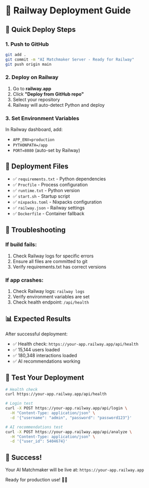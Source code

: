 # 🚂 Railway Deployment Guide

## 🚀 Quick Deploy Steps

### 1. Push to GitHub
```bash
git add .
git commit -m "AI Matchmaker Server - Ready for Railway"
git push origin main
```

### 2. Deploy on Railway
1. Go to **railway.app**
2. Click **"Deploy from GitHub repo"**
3. Select your repository
4. Railway will auto-detect Python and deploy

### 3. Set Environment Variables
In Railway dashboard, add:
- `APP_ENV=production`
- `PYTHONPATH=/app`
- `PORT=8080` (auto-set by Railway)

## 📁 Deployment Files

- ✅ `requirements.txt` - Python dependencies
- ✅ `Procfile` - Process configuration
- ✅ `runtime.txt` - Python version
- ✅ `start.sh` - Startup script
- ✅ `nixpacks.toml` - Nixpacks configuration
- ✅ `railway.json` - Railway settings
- ✅ `Dockerfile` - Container fallback

## 🔧 Troubleshooting

### If build fails:
1. Check Railway logs for specific errors
2. Ensure all files are committed to git
3. Verify requirements.txt has correct versions

### If app crashes:
1. Check Railway logs: `railway logs`
2. Verify environment variables are set
3. Check health endpoint: `/api/health`

## 📊 Expected Results

After successful deployment:
- ✅ Health check: `https://your-app.railway.app/api/health`
- ✅ 15,144 users loaded
- ✅ 180,348 interactions loaded
- ✅ AI recommendations working

## 🎯 Test Your Deployment

```bash
# Health check
curl https://your-app.railway.app/api/health

# Login test
curl -X POST https://your-app.railway.app/api/login \
  -H "Content-Type: application/json" \
  -d '{"username": "admin", "password": "password123"}'

# AI recommendations test
curl -X POST https://your-app.railway.app/api/analyze \
  -H "Content-Type: application/json" \
  -d '{"user_id": 5404674}'
```

## 🎉 Success!

Your AI Matchmaker will be live at:
`https://your-app.railway.app`

Ready for production use! 🤖✨
